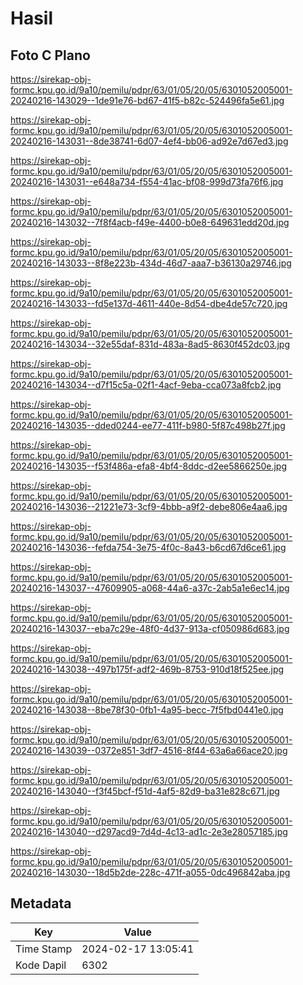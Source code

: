 # Hasil

## Foto C Plano

https://sirekap-obj-formc.kpu.go.id/9a10/pemilu/pdpr/63/01/05/20/05/6301052005001-20240216-143029--1de91e76-bd67-41f5-b82c-524496fa5e61.jpg

https://sirekap-obj-formc.kpu.go.id/9a10/pemilu/pdpr/63/01/05/20/05/6301052005001-20240216-143031--8de38741-6d07-4ef4-bb06-ad92e7d67ed3.jpg

https://sirekap-obj-formc.kpu.go.id/9a10/pemilu/pdpr/63/01/05/20/05/6301052005001-20240216-143031--e648a734-f554-41ac-bf08-999d73fa76f6.jpg

https://sirekap-obj-formc.kpu.go.id/9a10/pemilu/pdpr/63/01/05/20/05/6301052005001-20240216-143032--7f8f4acb-f49e-4400-b0e8-649631edd20d.jpg

https://sirekap-obj-formc.kpu.go.id/9a10/pemilu/pdpr/63/01/05/20/05/6301052005001-20240216-143033--8f8e223b-434d-46d7-aaa7-b36130a29746.jpg

https://sirekap-obj-formc.kpu.go.id/9a10/pemilu/pdpr/63/01/05/20/05/6301052005001-20240216-143033--fd5e137d-4611-440e-8d54-dbe4de57c720.jpg

https://sirekap-obj-formc.kpu.go.id/9a10/pemilu/pdpr/63/01/05/20/05/6301052005001-20240216-143034--32e55daf-831d-483a-8ad5-8630f452dc03.jpg

https://sirekap-obj-formc.kpu.go.id/9a10/pemilu/pdpr/63/01/05/20/05/6301052005001-20240216-143034--d7f15c5a-02f1-4acf-9eba-cca073a8fcb2.jpg

https://sirekap-obj-formc.kpu.go.id/9a10/pemilu/pdpr/63/01/05/20/05/6301052005001-20240216-143035--dded0244-ee77-411f-b980-5f87c498b27f.jpg

https://sirekap-obj-formc.kpu.go.id/9a10/pemilu/pdpr/63/01/05/20/05/6301052005001-20240216-143035--f53f486a-efa8-4bf4-8ddc-d2ee5866250e.jpg

https://sirekap-obj-formc.kpu.go.id/9a10/pemilu/pdpr/63/01/05/20/05/6301052005001-20240216-143036--21221e73-3cf9-4bbb-a9f2-debe806e4aa6.jpg

https://sirekap-obj-formc.kpu.go.id/9a10/pemilu/pdpr/63/01/05/20/05/6301052005001-20240216-143036--fefda754-3e75-4f0c-8a43-b6cd67d6ce61.jpg

https://sirekap-obj-formc.kpu.go.id/9a10/pemilu/pdpr/63/01/05/20/05/6301052005001-20240216-143037--47609905-a068-44a6-a37c-2ab5a1e6ec14.jpg

https://sirekap-obj-formc.kpu.go.id/9a10/pemilu/pdpr/63/01/05/20/05/6301052005001-20240216-143037--eba7c29e-48f0-4d37-913a-cf050986d683.jpg

https://sirekap-obj-formc.kpu.go.id/9a10/pemilu/pdpr/63/01/05/20/05/6301052005001-20240216-143038--497b175f-adf2-469b-8753-910d18f525ee.jpg

https://sirekap-obj-formc.kpu.go.id/9a10/pemilu/pdpr/63/01/05/20/05/6301052005001-20240216-143038--8be78f30-0fb1-4a95-becc-7f5fbd0441e0.jpg

https://sirekap-obj-formc.kpu.go.id/9a10/pemilu/pdpr/63/01/05/20/05/6301052005001-20240216-143039--0372e851-3df7-4516-8f44-63a6a66ace20.jpg

https://sirekap-obj-formc.kpu.go.id/9a10/pemilu/pdpr/63/01/05/20/05/6301052005001-20240216-143040--f3f45bcf-f51d-4af5-82d9-ba31e828c671.jpg

https://sirekap-obj-formc.kpu.go.id/9a10/pemilu/pdpr/63/01/05/20/05/6301052005001-20240216-143040--d297acd9-7d4d-4c13-ad1c-2e3e28057185.jpg

https://sirekap-obj-formc.kpu.go.id/9a10/pemilu/pdpr/63/01/05/20/05/6301052005001-20240216-143030--18d5b2de-228c-471f-a055-0dc496842aba.jpg


## Metadata

| Key        | Value               |
| ---------- | ------------------- |
| Time Stamp | 2024-02-17 13:05:41 |
| Kode Dapil | 6302                |



